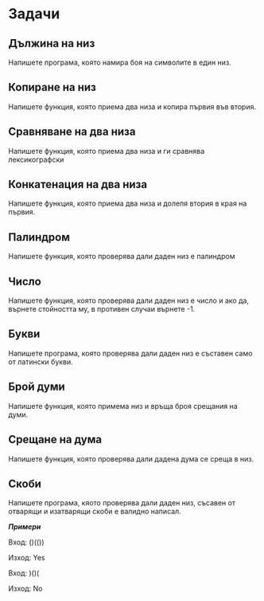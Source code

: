 # Задачи

## Дължина на низ

Напишете програма, която намира боя на символите в един низ.

## Копиране на низ

Напишете функция, която приема два низа и копира първия във втория.

## Сравняване на два низа

Напишете функция, която приема два низа и ги сравнява лексикографски

## Конкатенация на два низа

Напишете функция, която приема два низа и долепя втория в края на първия.

## Палиндром

Напишете функция, която проверява дали даден низ е палиндром

## Число 

Напишете функция, която проверява дали даден низ е число и ако да, върнете стойността му, в противен случаи върнете -1.

## Букви

Напишете програма, която проверява дали даден низ е съставен само от латински букви.

## Брой думи

Напишете функция, която примема низ и връща броя срещания на думи.

## Срещане на дума

Напишете функция, която проверява дали дадена дума се среща в низ.

## Скоби

Напишете програма, кяото проверява дали даден низ, съсавен от отварящи и изатварящи скоби е валидно написал.

***Примери***

Вход: ()(())

Изход: Yes

Вход: )()(

Изход: No 
